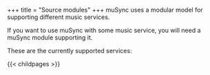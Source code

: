+++
title = "Source modules"
+++
muSync uses a modular model for supporting different music services.

If you want to use muSync with some music service, you will need a muSync module supporting it.

These are the currently supported services:

{{< childpages >}}
